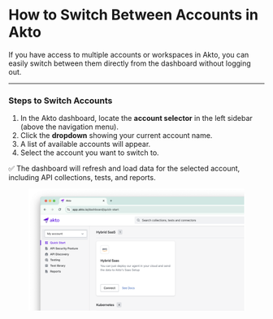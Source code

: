 # How to Switch Between Accounts in Akto

If you have access to multiple accounts or workspaces in Akto, you can easily switch between them directly from the dashboard without logging out.

***

### Steps to Switch Accounts

1. In the Akto dashboard, locate the **account selector** in the left sidebar (above the navigation menu).
2. Click the **dropdown** showing your current account name.
3. A list of available accounts will appear.
4. Select the account you want to switch to.

✅ The dashboard will refresh and load data for the selected account, including API collections, tests, and reports.

<figure><img src="../.gitbook/assets/image (1) (1) (1) (1) (1) (1) (1) (1) (1) (1) (1) (1) (1) (1) (1) (1) (1) (1).png" alt=""><figcaption></figcaption></figure>

